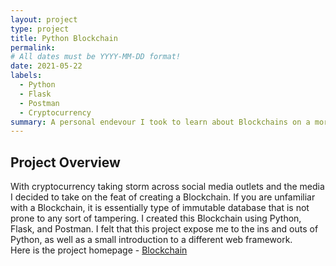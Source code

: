 ```yaml
---
layout: project
type: project
title: Python Blockchain
permalink: 
# All dates must be YYYY-MM-DD format!
date: 2021-05-22
labels:
  - Python
  - Flask
  - Postman
  - Cryptocurrency
summary: A personal endevour I took to learn about Blockchains on a more technical level
---
```

## Project Overview

With cryptocurrency taking storm across social media outlets and the media I decided to take on the feat of creating a Blockchain. If you are unfamiliar with a Blockchain, it is essentially type of immutable database that is not prone to any sort of tampering. 
I created this Blockchain using Python, Flask, and Postman. I felt that this project expose me to the ins and outs of Python, as well as a small introduction to a different web framework.  
Here is the project homepage - [Blockchain](https://github.com/bradenbetz/bradenb-blockchain)
